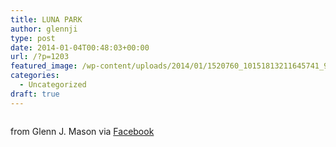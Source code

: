```yaml
---
title: LUNA PARK
author: glennji
type: post
date: 2014-01-04T00:48:03+00:00
url: /?p=1203
featured_image: /wp-content/uploads/2014/01/1520760_10151813211645741_964302910_n.jpg
categories:
  - Uncategorized
draft: true
---
```

<div>
  <img style="max-width: 600px;" src="/wp-content/uploads/2014/01/1520760_10151813211645741_964302910_n.jpg" alt="" /></p> 
  
  <div>
    from Glenn J. Mason via <a href="https://www.facebook.com/photo.php?fbid=10151813211645741&set=a.10150907445480741.408542.551785740&type=1">Facebook</a>
  </div>
</div>

